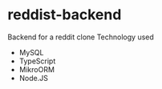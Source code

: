 # reddist-backend
Backend for a reddit clone
Technology used
- MySQL
- TypeScript
- MikroORM
- Node.JS

